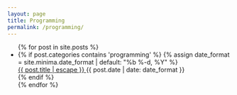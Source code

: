 ```yaml
---
layout: page
title: Programming
permalink: /programming/
---
```



<ul class="post-list">
  {% for post in site.posts %}
  <li>
    {% if post.categories contains 'programming' %}
    {% assign date_format = site.minima.date_format | default: "%b %-d, %Y" %}
    <div>
      <a class="post-link" href="{{ post.url | relative_url }}">
        {{ post.title | escape }}
      </a>
      <span class="post-meta"> {{ post.date | date: date_format }}</span>
    </div>
    {% endif %}
  </li>
  {% endfor %}
</ul>
